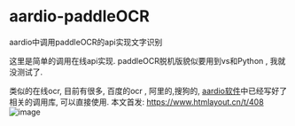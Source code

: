 # aardio-paddleOCR
aardio中调用paddleOCR的api实现文字识别

这里是简单的调用在线api实现.
paddleOCR脱机版貌似要用到vs和Python , 我就没测试了.

类似的在线ocr, 目前有很多, 百度的ocr , 阿里的,搜狗的, [aardio软件](http://www.aardio.com)中已经写好了相关的调用库, 可以直接使用.
本文首发: https://www.htmlayout.cn/t/408
![image](https://github.com/popde/aardio-paddleOCR/blob/main/paddleOcr.png)
